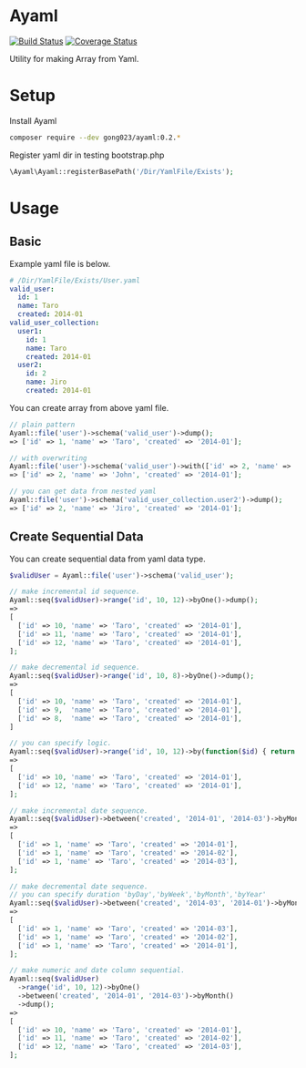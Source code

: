 # Ayaml

[![Build Status](https://travis-ci.org/gong023/Ayaml.svg)](https://travis-ci.org/gong023/Ayaml)
[![Coverage Status](https://img.shields.io/coveralls/gong023/Ayaml.svg?style=flat)](https://coveralls.io/r/gong023/Ayaml)

Utility for making Array from Yaml.

# Setup

Install Ayaml

```bash
composer require --dev gong023/ayaml:0.2.*
```

Register yaml dir in testing bootstrap.php

```php
\Ayaml\Ayaml::registerBasePath('/Dir/YamlFile/Exists');
```

# Usage

## Basic

Example yaml file is below.

```yaml
# /Dir/YamlFile/Exists/User.yaml
valid_user:
  id: 1
  name: Taro
  created: 2014-01
valid_user_collection:
  user1:
    id: 1
    name: Taro
    created: 2014-01
  user2:
    id: 2
    name: Jiro
    created: 2014-01
```

You can create array from above yaml file.

```php
// plain pattern
Ayaml::file('user')->schema('valid_user')->dump();
=> ['id' => 1, 'name' => 'Taro', 'created' => '2014-01'];

// with overwriting
Ayaml::file('user')->schema('valid_user')->with(['id' => 2, 'name' => 'John'])->dump();
=> ['id' => 2, 'name' => 'John', 'created' => '2014-01'];

// you can get data from nested yaml
Ayaml::file('user')->schema('valid_user_collection.user2')->dump();
=> ['id' => 2, 'name' => 'Jiro', 'created' => '2014-01'];
```

## Create Sequential Data

You can create sequential data from yaml data type.

```php
$validUser = Ayaml::file('user')->schema('valid_user');

// make incremental id sequence.
Ayaml::seq($validUser)->range('id', 10, 12)->byOne()->dump();
=>
[
  ['id' => 10, 'name' => 'Taro', 'created' => '2014-01'],
  ['id' => 11, 'name' => 'Taro', 'created' => '2014-01'],
  ['id' => 12, 'name' => 'Taro', 'created' => '2014-01'],
];

// make decremental id sequence.
Ayaml::seq($validUser)->range('id', 10, 8)->byOne()->dump();
=>
[
  ['id' => 10, 'name' => 'Taro', 'created' => '2014-01'],
  ['id' => 9,  'name' => 'Taro', 'created' => '2014-01'],
  ['id' => 8,  'name' => 'Taro', 'created' => '2014-01'],
]

// you can specify logic.
Ayaml::seq($validUser)->range('id', 10, 12)->by(function($id) { return $id + 2; })->dump();
=>
[
  ['id' => 10, 'name' => 'Taro', 'created' => '2014-01'],
  ['id' => 12, 'name' => 'Taro', 'created' => '2014-01'],
];

// make incremental date sequence.
Ayaml::seq($validUser)->between('created', '2014-01', '2014-03')->byMonth()->dump();
=>
[
  ['id' => 1, 'name' => 'Taro', 'created' => '2014-01'],
  ['id' => 1, 'name' => 'Taro', 'created' => '2014-02'],
  ['id' => 1, 'name' => 'Taro', 'created' => '2014-03'],
];

// make decremental date sequence.
// you can specify duration 'byDay','byWeek','byMonth','byYear'
Ayaml::seq($validUser)->between('created', '2014-03', '2014-01')->byMonth()->dump();
=>
[
  ['id' => 1, 'name' => 'Taro', 'created' => '2014-03'],
  ['id' => 1, 'name' => 'Taro', 'created' => '2014-02'],
  ['id' => 1, 'name' => 'Taro', 'created' => '2014-01'],
];

// make numeric and date column sequential.
Ayaml::seq($validUser)
  ->range('id', 10, 12)->byOne()
  ->between('created', '2014-01', '2014-03')->byMonth()
  ->dump();
=>
[
  ['id' => 10, 'name' => 'Taro', 'created' => '2014-01'],
  ['id' => 11, 'name' => 'Taro', 'created' => '2014-02'],
  ['id' => 12, 'name' => 'Taro', 'created' => '2014-03'],
];
```
